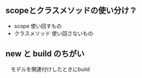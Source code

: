 ## scopeとクラスメソッドの使い分け ❔
- scope 使い回すもの
- クラスメソッド 使い回さないもの


## new と build のちがい
　モデルを関連付けしたときにbuild
